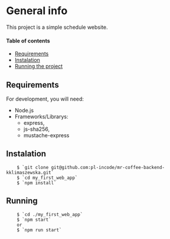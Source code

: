 # General info

This project is a simple schedule website.


#### Table of contents

* [Requirements](#requirements)
* [Instalation](#instalation)
* [Running the project](#running)

	


## Requirements

For development, you will need:
* Node.js
* Frameworks/Librarys:
    - express,
    - js-sha256,
    - mustache-express

	
## Instalation
```
    $ `git clone git@github.com:pl-incode/mr-coffee-backend-kklimaszewska.git`
    $ `cd my_first_web_app`
    $ `npm install`
```

## Running
```
    $ `cd ./my_first_web_app`
    $ `npm start` 
    or
    $ `npm run start`
```
